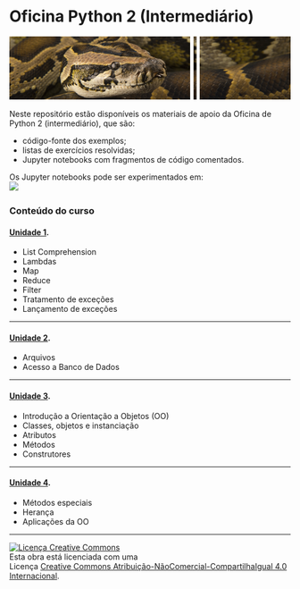 <h1>Oficina Python 2 (Intermediário)</h1>
<img src='https://github.com/pjandl/opy2/blob/main/repo-cover-opy2.png?raw=true' alt='![Oficina Python 2 (intermediário)]' />
<p>Neste repositório estão disponíveis os materiais de apoio da Oficina de Python 2 (intermediário), que são:</p>
<ul>
<li>código-fonte dos exemplos;</li>
<li>listas de exercícios resolvidas;</li>
<li>Jupyter notebooks com fragmentos de código comentados.</li>
</ul>
<p>Os Jupyter notebooks pode ser experimentados em:<br/>
<a href='https://mybinder.org/v2/gh/pjandl/opy2/HEAD'><img src='https://mybinder.org/badge_logo.svg' /></a></p>

<h3>Conteúdo do curso</h3>

<h4><a href='https://github.com/pjandl/opy2/tree/main/Notebooks%20U01'>Unidade 1</a>.</h4>
<ul>
<li>List Comprehension</li>
<li>Lambdas</li>
<li>Map</li>
<li>Reduce</li>
<li>Filter</li>
<li>Tratamento de exceções</li>
<li>Lançamento de exceções</li>
</ul>
<hr/>
<h4><a href='https://github.com/pjandl/opy2/tree/main/Notebooks%20U02'>Unidade 2</a>.</h4>
<ul>
<li>Arquivos</li>
<li>Acesso a Banco de Dados</li>
</ul>
<hr/>
<h4><a href='https://github.com/pjandl/opy2/tree/main/Notebooks%20U03'>Unidade 3</a>.</h4>
<ul>
<li>Introdução a Orientação a Objetos (OO)</li>
<li>Classes, objetos e instanciação</li>
<li>Atributos</li>
<li>Métodos</li>
<li>Construtores</li>
</ul>
<hr/>
<h4><a href='https://github.com/pjandl/opy2/tree/main/Notebooks%20U04'>Unidade 4</a>.</h4>
<ul>
<li>Métodos especiais</li>
<li>Herança</li>
<li>Aplicações da OO</li>
</ul>
<hr/>
<a rel="license" href="http://creativecommons.org/licenses/by-nc-sa/4.0/"><img alt="Licença Creative Commons" style="border-width:0" src="https://i.creativecommons.org/l/by-nc-sa/4.0/88x31.png" /></a><br />Esta obra está licenciada com uma<br/>Licença <a rel="license" href="http://creativecommons.org/licenses/by-nc-sa/4.0/">Creative Commons Atribuição-NãoComercial-CompartilhaIgual 4.0 Internacional</a>.
